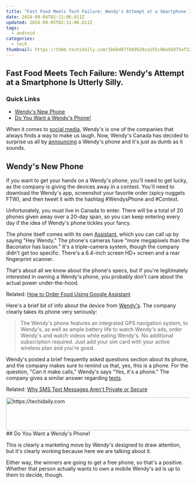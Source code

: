 ```yaml
---
title: "Fast Food Meets Tech Failure: Wendy's Attempt at a Smartphone Is Utterly Silly."
date: 2024-09-04T02:11:06.611Z
updated: 2024-09-05T02:11:06.611Z
tags:
  - android
categories:
  - tech
thumbnail: https://thmb.techidaily.com/1b6bd87fb69528ca155c06e5b875ef324da9b58f7b280352d1825d08ae0e7d31.png
---
```


## Fast Food Meets Tech Failure: Wendy's Attempt at a Smartphone Is Utterly Silly.

### Quick Links

* [Wendy's New Phone](https://extra-tips.techidaily.com/no-sweat-strategies-for-skipping-edgenuity-video-content/)
* [Do You Want a Wendy's Phone!](https://youtube-stream.techidaily.com/new-revamp-your-channels-smart-tips-for-yt-profiles/)

When it comes to [social media](https://fox-http.techidaily.com/new-2024-approved-instant-time-stamping-techniques-for-youtube-videos/), Wendy's is one of the companies that always finds a way to make us laugh. Now, Wendy's Canada has decided to surprise us all by [announcing](https://twitter.com/WendysCanada/status/1442466554168414209?ref%5Fsrc=twsrc%5Etfw%7Ctwcamp%5Etweetembed%7Ctwterm%5E1442466554168414209%7Ctwgr%5E%7Ctwcon%5Es1%5Fc10&ref%5Furl=https%3A%2F%2Fwww.howtogeek.com%2Fwp-admin%2Fpost-new.php) a Wendy's phone and it's just as dumb as it sounds.

##  Wendy's New Phone

 If you want to get your hands on a Wendy's phone, you'll need to get lucky, as the company is giving the devices away in a contest. You'll need to download the Wendy's app, screenshot your favorite order (spicy nuggets FTW), and then tweet it with the hashtag #WendysPhone and #Contest.

 Unfortunately, you must live in Canada to enter. There will be a total of 20 phones given away over a 20-day span, so you can keep entering every day if the idea of Wendy's phone tickles your fancy.

 The phone itself comes with its own [Assistant](https://hardware-updates.techidaily.com/latest-targus-displayport-driver-updates-for-windows-11-8-and-7-download-now/), which you can call up by saying "Hey Wendy." The phone's cameras have "more megapixels than the Baconator has bacon." It's a triple-camera system, though the company didn't get too specific. There's a 6.4-inch screen HD+ screen and a rear fingerprint scanner.

 That's about all we know about the phone's specs, but if you're legitimately interested in owning a Wendy's phone, you probably don't care about the actual power under-the-hood.

Related: [How to Order Food Using Google Assistant](https://hardware-updates.techidaily.com/latest-targus-displayport-driver-updates-for-windows-11-8-and-7-download-now/) 

 Here's a brief bit of info about the device from [Wendy's](https://heywendy.ca/). The company clearly takes its phone very seriously:

> The Wendy's phone features an integrated GPS navigation system, to Wendy's, as well as ample battery life to watch Wendy's ads, order Wendy's and watch videos while eating Wendy's. No additional subscription required. Just add your sim card with your active wireless plan and you're good.

 Wendy's posted a brief frequently asked questions section about its phone, and the company makes sure to remind us that, yes, this is a phone. For the question, "Can it make calls," Wendy's says "Yes, it's a phone." The company gives a similar answer regarding [texts](https://activate-lock.techidaily.com/a-how-to-guide-on-bypassing-iphone-6s-icloud-activation-lock-by-drfone-ios/).

Related: [Why SMS Text Messages Aren't Private or Secure](https://activate-lock.techidaily.com/a-how-to-guide-on-bypassing-iphone-6s-icloud-activation-lock-by-drfone-ios/) 

<!-- affiliate ads begin -->
<a href="https://appsumo.8odi.net/c/5597632/2111968/7443" target="_top" id="2111968">
  <img src="//a.impactradius-go.com/display-ad/7443-2111968" border="0" alt="https://techidaily.com" width="728" height="90"/>
</a>
<img height="0" width="0" src="https://appsumo.8odi.net/i/5597632/2111968/7443" style="position:absolute;visibility:hidden;" border="0" />
<!-- affiliate ads end -->
##  Do You Want a Wendy's Phone!

 This is clearly a marketing move by Wendy's designed to draw attention, but it's clearly working because here we are talking about it.

 Either way, the winners are going to get a free phone, so that's a positive. Whether that person actually wants to own a mobile Wendy's ad is up to them to decide, though.

<ins class="adsbygoogle"
     style="display:block"
     data-ad-format="autorelaxed"
     data-ad-client="ca-pub-7571918770474297"
     data-ad-slot="1223367746"></ins>



<ins class="adsbygoogle"
     style="display:block"
     data-ad-client="ca-pub-7571918770474297"
     data-ad-slot="8358498916"
     data-ad-format="auto"
     data-full-width-responsive="true"></ins>


